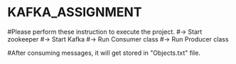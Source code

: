 # KAFKA_ASSIGNMENT
#Please perform these instruction to execute the project.
#-> Start zookeeper
#-> Start Kafka
#-> Run Consumer class
#-> Run Producer class

#After consuming messages, it will get stored in "Objects.txt" file.
